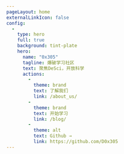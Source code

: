```yaml
---
pageLayout: home
externalLinkIcon: false
config:
  -
    type: hero
    full: true
    background: tint-plate
    hero:
      name: "0x305"
      tagline: 爆破学习社区
      text: 聚焦DeSci，开放科学
      actions:
        -
          theme: brand
          text: 了解我们
          link: /about_us/
        -
          theme: brand
          text: 开始学习
          link: /blog/
        -
          theme: alt
          text: Github →
          link: https://github.com/D0x305
---
```

